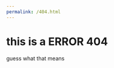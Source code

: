 ```yaml
---
permalink: /404.html
---
```


<html lang="en">
<head>
    <meta charset="UTF-8">
    <meta name="viewport" content="width=device-width, initial-scale=1.0">
    <title>404 ERROR</title>
</head>
<body>
    <h1>this is a ERROR 404</h1>
    <p>
        guess what that means
    </p>
</body>
</html>
